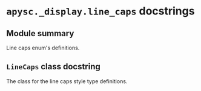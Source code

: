 # `apysc._display.line_caps` docstrings

## Module summary

Line caps enum's definitions.

## `LineCaps` class docstring

The class for the line caps style type definitions.